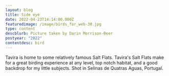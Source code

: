 ```yaml
---
layout: blog
title: Side eye
date: 2022-04-23T14:14:00.000Z
featuredimage: /image/birds_for_web-30.jpg
type: content
descblurb: Picture taken by Darin Morrison-Beer
postyear: "2022"
contentdesc: bird
---
```

Tavira is home to some relatively famous Salt Flats. Tavira's Salt Flats make for a great birding experience at any level, top notch habitat, and a good backdrop for my little subjects. Shot in Selinas de Quatras Aguas, Portugal.
